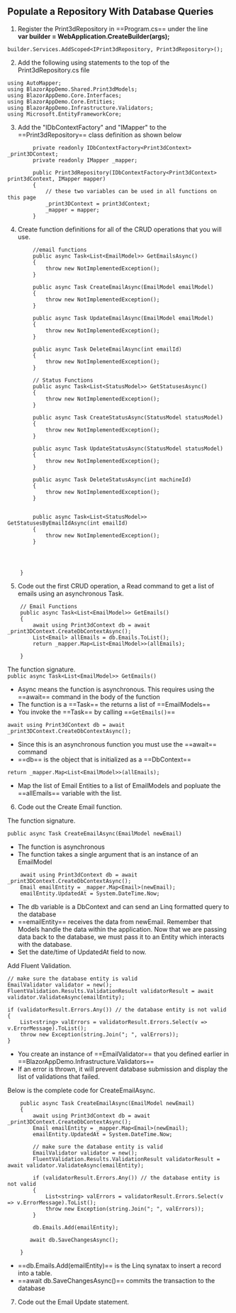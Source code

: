 ## Populate a Repository With Database Queries

1. Register the Print3dRepository in ==Program.cs== under the line<br/>
**var builder = WebApplication.CreateBuilder(args);**
```
builder.Services.AddScoped<IPrint3dRepository, Print3dRepository>();
```


2. Add the following using statements to the top of the Print3dRepository.cs
file

```
using AutoMapper;
using BlazorAppDemo.Shared.Print3dModels;
using BlazorAppDemo.Core.Interfaces;
using BlazorAppDemo.Core.Entities;
using BlazorAppDemo.Infrastructure.Validators;
using Microsoft.EntityFrameworkCore;
```

3. Add the "IDbContextFactory" and "IMapper" to the ==Print3dRepository==
class definition as shown below

```
        private readonly IDbContextFactory<Print3dContext> _print3DContext;
        private readonly IMapper _mapper;

        public Print3dRepository(IDbContextFactory<Print3dContext> print3dContext, IMapper mapper)
        {
            // these two variables can be used in all functions on this page
            _print3DContext = print3dContext;
            _mapper = mapper;
        }
```
4. Create function definitions for all of the CRUD operations that you will use.
```
        //email functions
        public async Task<List<EmailModel>> GetEmailsAsync()
        {
            throw new NotImplementedException();
        }
  
        public async Task CreateEmailAsync(EmailModel emailModel)
        {
            throw new NotImplementedException();
        }

        public async Task UpdateEmailAsync(EmailModel emailModel)
        {
            throw new NotImplementedException();
        }

        public async Task DeleteEmailAsync(int emailId)
        {
            throw new NotImplementedException();
        }

        // Status Functions
        public async Task<List<StatusModel>> GetStatusesAsync()
        {
            throw new NotImplementedException();
        }

        public async Task CreateStatusAsync(StatusModel statusModel)
        {
            throw new NotImplementedException();
        }

        public async Task UpdateStatusAsync(StatusModel statusModel)
        {
            throw new NotImplementedException();
        }

        public async Task DeleteStatusAsync(int machineId)
        {
            throw new NotImplementedException();
        }


        public async Task<List<StatusModel>> GetStatusesByEmailIdAsync(int emailId)
        {
            throw new NotImplementedException();
        }




    }
```
5. Code out the first CRUD operation, a Read command
to get a list of emails using an asynchronous Task.
```
    // Email Functions 
    public async Task<List<EmailModel>> GetEmails()
    {
        await using Print3dContext db = await _print3DContext.CreateDbContextAsync();
        List<Email> allEmails = db.Emails.ToList();
        return _mapper.Map<List<EmailModel>>(allEmails);

    }
```

The function signature. <br/> 
`public async Task<List<EmailModel>> GetEmails()`
* Async means the function is asynchronous. This requires using the ==await== 
command in the body of the function
* The function is a ==Task== the returns a list of ==EmailModels==
* You invoke the ==Task== by calling ==`GetEmails()`==

`await using Print3dContext db = await _print3DContext.CreateDbContextAsync();`
* Since this is an asynchronous function you must use the ==await== command
* ==db== is the object that is initialized as a ==DbContext==

`return _mapper.Map<List<EmailModel>>(allEmails);`
* Map the list of Email Entities to a list of EmailModels 
and popluate the ==allEmails== variable with the list.

6. Code out the Create Email function. 


The function signature.
```
public async Task CreateEmailAsync(EmailModel newEmail)
```
* The function is asynchronous
* The function takes a single argument that is an instance of an EmailModel
 
```
    await using Print3dContext db = await _print3DContext.CreateDbContextAsync();
    Email emailEntity = _mapper.Map<Email>(newEmail);
    emailEntity.UpdatedAt = System.DateTime.Now;
```
* The db variable is a DbContext and can send an Linq formatted query to the database
* ==emailEntity== receives the data from newEmail. Remember that Models 
handle the data within the application. Now that we are passing data back 
to the database, we must pass it to an Entity which interacts with the 
database.
* Set the date/time of UpdatedAt field to now.


Add Fluent Validation. 
```
// make sure the database entity is valid
EmailValidator validator = new();
FluentValidation.Results.ValidationResult validatorResult = await validator.ValidateAsync(emailEntity);

if (validatorResult.Errors.Any()) // the database entity is not valid
{
    List<string> valErrors = validatorResult.Errors.Select(v => v.ErrorMessage).ToList();
    throw new Exception(string.Join("; ", valErrors));
}
```
* You create an instance of ==EmailValidator==
 that you defined earlier in ==BlazorAppDemo.Infrastructure.Validators==
* If an error is thrown, it will prevent database submission and display 
the list of validations that failed.

Below is the complete code for CreateEmailAsync.
```
    public async Task CreateEmailAsync(EmailModel newEmail)
    {
        await using Print3dContext db = await _print3DContext.CreateDbContextAsync();
        Email emailEntity = _mapper.Map<Email>(newEmail);
        emailEntity.UpdatedAt = System.DateTime.Now;

        // make sure the database entity is valid
        EmailValidator validator = new();
        FluentValidation.Results.ValidationResult validatorResult = await validator.ValidateAsync(emailEntity);

        if (validatorResult.Errors.Any()) // the database entity is not valid
        {
            List<string> valErrors = validatorResult.Errors.Select(v => v.ErrorMessage).ToList();
            throw new Exception(string.Join("; ", valErrors));
        }

        db.Emails.Add(emailEntity);

       await db.SaveChangesAsync();
        
    }
```
* ==db.Emails.Add(emailEntity)== is the Linq synatax to insert a record
into a table.
* ==await db.SaveChangesAsync()== commits the transaction to the database

7. Code out the Email Update statement.


